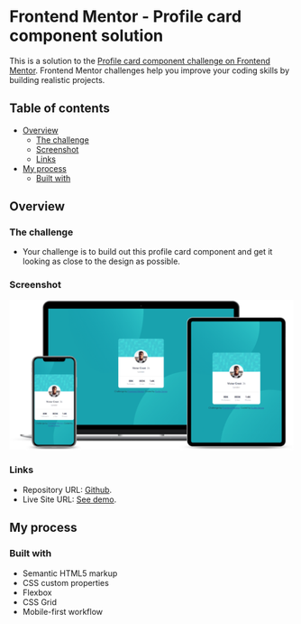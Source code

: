 # Frontend Mentor - Profile card component solution

This is a solution to the [Profile card component challenge on Frontend Mentor](https://www.frontendmentor.io/challenges/profile-card-component-cfArpWshJ). Frontend Mentor challenges help you improve your coding skills by building realistic projects. 

## Table of contents

- [Overview](#overview)
  - [The challenge](#the-challenge)
  - [Screenshot](#screenshot)
  - [Links](#links)
- [My process](#my-process)
  - [Built with](#built-with)

## Overview

### The challenge

- Your challenge is to build out this profile card component and get it looking as close to the design as possible.

### Screenshot

![Mockup solution](./screenshots/mockups.png)

### Links

- Repository URL: [Github](https://github.com/EudesSerpa/FM-profile-card).
- Live Site URL: [See demo](https://your-live-site-url.com).

## My process

### Built with

- Semantic HTML5 markup
- CSS custom properties
- Flexbox
- CSS Grid
- Mobile-first workflow
